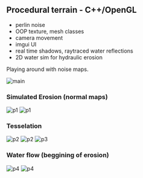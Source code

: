 ## Procedural terrain - C++/OpenGL

- perlin noise
- OOP texture, mesh classes
- camera movement
- imgui UI
- real time shadows, raytraced water reflections
- 2D water sim for hydraulic erosion

Playing around with noise maps.

![main](imgs/11.png)

### Simulated Erosion (normal maps)
![p1](imgs/erosion_normals1.png)
![p1](imgs/erosion_normals2.png)

### Tesselation
![p2](imgs/12.png)
![p2](imgs/tess_working.png)
![p3](imgs/tess_working2.png)

### Water flow (beggining of erosion)
![p4](imgs/erosionProgression10.png)
![p4](imgs/erosionProgression9.png)

